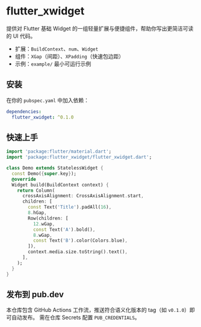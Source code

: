 # flutter_xwidget

提供对 Flutter 基础 Widget 的一组轻量扩展与便捷组件，帮助你写出更简洁可读的 UI 代码。

- 扩展：`BuildContext`、`num`、`Widget`
- 组件：`XGap`（间距）、`XPadding`（快速包边距）
- 示例：`example/` 最小可运行示例

## 安装

在你的 `pubspec.yaml` 中加入依赖：

```yaml
dependencies:
  flutter_xwidget: ^0.1.0
```

## 快速上手

```dart
import 'package:flutter/material.dart';
import 'package:flutter_xwidget/flutter_xwidget.dart';

class Demo extends StatelessWidget {
  const Demo({super.key});
  @override
  Widget build(BuildContext context) {
    return Column(
      crossAxisAlignment: CrossAxisAlignment.start,
      children: [
        const Text('Title').padAll(16),
        8.hGap,
        Row(children: [
          12.wGap,
          const Text('A').bold(),
          8.wGap,
          const Text('B').color(Colors.blue),
        ]),
        context.media.size.toString().text(),
      ],
    );
  }
}
```

## 发布到 pub.dev

本仓库包含 GitHub Actions 工作流，推送符合语义化版本的 tag（如 `v0.1.0`）即可自动发布。
需在仓库 Secrets 配置 `PUB_CREDENTIALS`。
